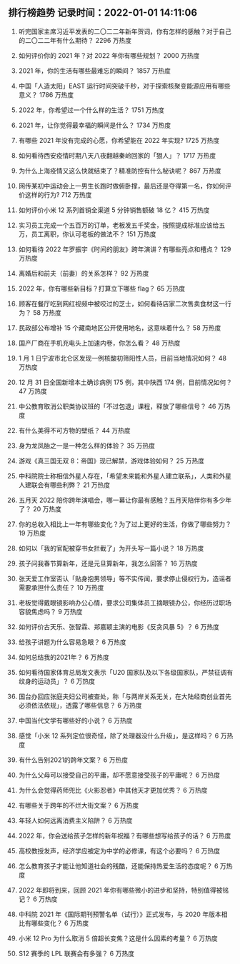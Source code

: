 
## 排行榜趋势 记录时间：2022-01-01 14:11:06
  
  1. 听完国家主席习近平发表的二〇二二年新年贺词，你有怎样的感触？对于自己的二〇二二年有什么期待？ 2296 万热度
    
  2. 如何评价你的 2021 年？对 2022 年你有哪些规划？ 2000 万热度
    
  3. 2021 年，你的生活有哪些最难忘的瞬间？ 1857 万热度
    
  4. 中国「人造太阳」EAST 运行时间突破千秒，对于探索核聚变能源应用有哪些意义？ 1786 万热度
    
  5. 2022 年，你希望过一个什么样的生活？ 1751 万热度
    
  6. 2021 年，让你觉得最幸福的瞬间是什么？ 1734 万热度
    
  7. 有哪些 2021 年没有完成的心愿，你希望能在 2022 年实现? 1725 万热度
    
  8. 如何看待西安疫情时期八天八夜翻越秦岭回家的「狠人」？ 1717 万热度
    
  9. 为什么上海疫情又这么快就结束了？精准防控有什么秘诀呢？ 867 万热度
    
  10. 网传某初中运动会上一男生长跑时做俯卧撑，最后还是夺得第一名，你如何评价这样的行为? 712 万热度
    
  11. 如何评价小米 12 系列首销全渠道 5 分钟销售额破 18 亿？ 415 万热度
    
  12. 实习员工完成一个五百万的订单，老板发五千奖金，按照提成标准应该给五万，员工离职，你认可老板的做法不？ 151 万热度
    
  13. 如何看待 2022 年罗振宇《时间的朋友》跨年演讲？有哪些亮点和槽点？ 129 万热度
    
  14. 离婚后和前夫（前妻）的关系怎样？ 92 万热度
    
  15. 2022 年，你有哪些新目标？打算立下哪些 flag？ 65 万热度
    
  16. 顾客在餐厅吃到网红视频中被咬过的芝士，如何看待店家二次售卖食材这一行为？ 58 万热度
    
  17. 民政部公布增补 15 个藏南地区公开使用地名，这意味着什么？ 58 万热度
    
  18. 国产厂商在手机充电头上加速内卷，你怎么看？ 48 万热度
    
  19. 1 月 1 日宁波市北仑区发现一例核酸初筛阳性人员，目前当地情况如何？ 48 万热度
    
  20. 12 月 31 日全国新增本土确诊病例 175 例，其中陕西  174 例，目前情况如何？ 47 万热度
    
  21. 中公教育取消公职类协议班的「不过包退」课程，释放了哪些信号？ 46 万热度
    
  22. 有什么美得不可方物的壁纸？ 44 万热度
    
  23. 身为龙凤胎之一是一种怎么样的体验？ 35 万热度
    
  24. 游戏《真三国无双 8：帝国》现已解禁，游戏体验如何？ 25 万热度
    
  25. 中科院院士称相信外星人存在，「希望未来能和外星人建立联系」，人类和外星人建联会有哪些利弊？ 21 万热度
    
  26. 五月天 2022 陪你跨年演唱会，哪一幕让你最有感触？五月天陪伴你有多少年了？ 20 万热度
    
  27. 你的总收入相比上一年有哪些变化？为了过上更好的生活，你做了哪些努力？ 19 万热度
    
  28. 如何以「我的官配被穿书女拦截了」为开头写一篇小说？ 18 万热度
    
  29. 孩子问我春节算新年，还是元旦算新年，我怎么回答？ 16 万热度
    
  30. 张天爱工作室否认「贴身抱男领导」等不实传闻，要求停止侵权行为，造谣者需要承担什么责任？ 10 万热度
    
  31. 老板觉得戴眼镜影响办公心情，要求公司集体员工摘眼镜办公，你经历过职场容貌焦虑吗？ 9 万热度
    
  32. 如何评价古天乐、张智霖、郑嘉颖主演的电影《反贪风暴 5》？ 6 万热度
    
  33. 给孩子讲题为什么容易急眼？ 6 万热度
    
  34. 如何总结我的2021年？ 6 万热度
    
  35. 如何看待国家体育总局发文表示「U20 国家队及以下各级国家队，严禁征调有纹身的运动员」？ 6 万热度
    
  36. 国台办回应张庭夫妇公司被查处，称「与两岸关系无关，在大陆经商创业首先必须依法依规」，透露了哪些信息？ 6 万热度
    
  37. 中国当代文学有哪些好的小说？ 6 万热度
    
  38. 感觉「小米 12 系列定位很奇怪，除了处理器没什么升级」，是这样吗？ 6 万热度
    
  39. 有什么告别2021的跨年文案？ 6 万热度
    
  40. 为什么父母可以接受自己的平庸，却不愿意接受孩子的平庸呢？ 6 万热度
    
  41. 为什么会觉得药师兜比《火影忍者》中其他天才更加优秀？ 6 万热度
    
  42. 有哪些关于跨年的不烂大街文案？ 6 万热度
    
  43. 年轻人如何远离消费主义陷阱？ 6 万热度
    
  44. 2022 年，你会送给孩子怎样的新年祝福？有哪些想写给孩子的话？ 6 万热度
    
  45. 高校教授发声，经济学应被定为中学的必修课，有这个必要吗？ 6 万热度
    
  46. 怎么教育孩子才能让他知道社会的残酷，还能保持热爱生活的态度呢？ 6 万热度
    
  47. 2022 年即将到来，回顾 2021 年你有哪些微小的进步和坚持，特别值得被铭记？ 6 万热度
    
  48. 中科院 2021 年《国际期刊预警名单（试行）》正式发布，与 2020 年版本相比有哪些变化？ 6 万热度
    
  49. 小米 12 Pro 为什么取消 5 倍超长变焦？这是什么因素的考量？ 6 万热度
    
  50. S12 赛季的 LPL 联赛会有多强？ 6 万热度
    